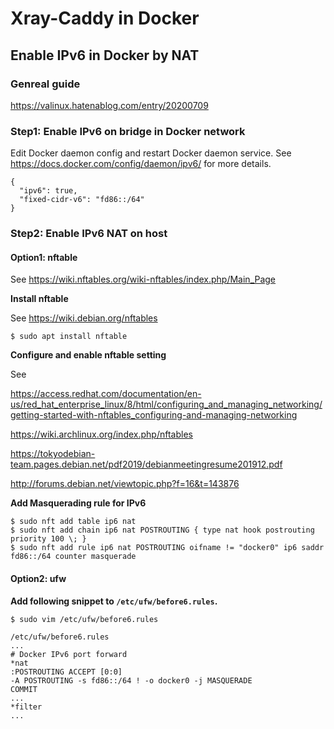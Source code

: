 # Xray-Caddy in Docker

## Enable IPv6 in Docker by NAT

### Genreal guide
https://valinux.hatenablog.com/entry/20200709

### Step1: Enable IPv6 on bridge in Docker network
Edit Docker daemon config and restart Docker daemon service. See https://docs.docker.com/config/daemon/ipv6/ for more details.

```
{
  "ipv6": true,
  "fixed-cidr-v6": "fd86::/64"
}
```

### Step2: Enable IPv6 NAT on host

#### Option1: nftable
See https://wiki.nftables.org/wiki-nftables/index.php/Main_Page

**Install nftable**

See https://wiki.debian.org/nftables
```
$ sudo apt install nftable
```

**Configure and enable nftable setting**

See

https://access.redhat.com/documentation/en-us/red_hat_enterprise_linux/8/html/configuring_and_managing_networking/getting-started-with-nftables_configuring-and-managing-networking

https://wiki.archlinux.org/index.php/nftables

https://tokyodebian-team.pages.debian.net/pdf2019/debianmeetingresume201912.pdf

http://forums.debian.net/viewtopic.php?f=16&t=143876


**Add Masquerading rule for IPv6**

```
$ sudo nft add table ip6 nat
$ sudo nft add chain ip6 nat POSTROUTING { type nat hook postrouting priority 100 \; }
$ sudo nft add rule ip6 nat POSTROUTING oifname != "docker0" ip6 saddr fd86::/64 counter masquerade
```

#### Option2: ufw
**Add following snippet to `/etc/ufw/before6.rules`.**

```
$ sudo vim /etc/ufw/before6.rules

/etc/ufw/before6.rules
...
# Docker IPv6 port forward
*nat
:POSTROUTING ACCEPT [0:0]
-A POSTROUTING -s fd86::/64 ! -o docker0 -j MASQUERADE
COMMIT
...
*filter
...
```
